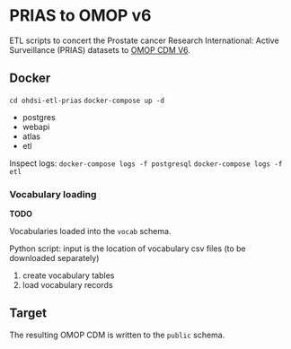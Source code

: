 # PRIAS to OMOP v6
ETL scripts to concert the Prostate cancer Research International: Active Surveillance (PRIAS) datasets to [OMOP CDM V6](https://github.com/OHDSI/CommonDataModel/tree/v6.0.0).

## Docker
`cd ohdsi-etl-prias`
`docker-compose up -d`
* postgres
* webapi
* atlas
* etl

Inspect logs:
`docker-compose logs -f postgresql`
`docker-compose logs -f etl`

### Vocabulary loading
**TODO**

Vocabularies loaded into the `vocab` schema.

Python script: input is the location of vocabulary csv files (to be downloaded separately)
1. create vocabulary tables
2. load vocabulary records


## Target
The resulting OMOP CDM is written to the `public` schema.

